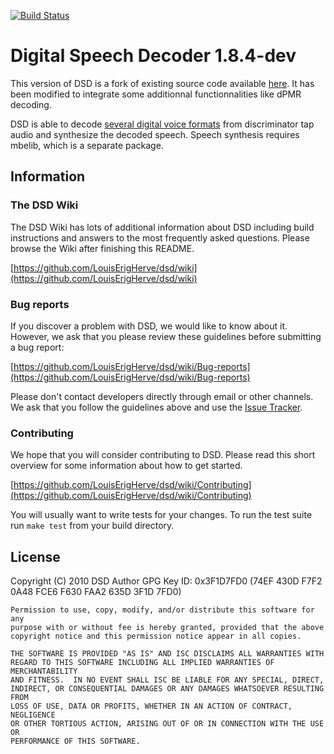 [![Build Status](https://travis-ci.org/LouisErigHerve/dsd.svg?branch=master)](https://travis-ci.org/LouisErigHerve/dsd)

# Digital Speech Decoder 1.8.4-dev
This version of DSD is a fork of existing source code available [here](https://github.com/szechyjs/dsd). It has been modified to integrate some additionnal functionnalities like dPMR decoding.

DSD is able to decode [several digital voice formats](https://github.com/LouisErigHerve/dsd/wiki/Supported-formats) from discriminator
tap audio and synthesize  the decoded speech.  Speech synthesis requires mbelib, which is a separate package.


## Information

### The DSD Wiki
The DSD Wiki has lots of additional information about DSD including build
instructions and answers to the most frequently asked questions.
Please browse the Wiki after finishing this README.

[https://github.com/LouisErigHerve/dsd/wiki](https://github.com/LouisErigHerve/dsd/wiki)

### Bug reports
If you discover a problem with DSD, we would like to know about it.
However, we ask that you please review these guidelines before submitting a
bug report:

[https://github.com/LouisErigHerve/dsd/wiki/Bug-reports](https://github.com/LouisErigHerve/dsd/wiki/Bug-reports)

Please don't contact developers directly through email or other channels.
We ask that you follow the guidelines above and use the
[Issue Tracker](http://github.com/LouisErigHerve/dsd/issues).

### Contributing
We hope that you will consider contributing to DSD. Please read this short
overview for some information about how to get started.

[https://github.com/LouisErigHerve/dsd/wiki/Contributing](https://github.com/LouisErigHerve/dsd/wiki/Contributing)

You will usually want to write tests for your changes. To run the test suite
run `make test` from your build directory.

## License
Copyright (C) 2010 DSD Author
GPG Key ID: 0x3F1D7FD0 (74EF 430D F7F2 0A48 FCE6  F630 FAA2 635D 3F1D 7FD0)

    Permission to use, copy, modify, and/or distribute this software for any
    purpose with or without fee is hereby granted, provided that the above
    copyright notice and this permission notice appear in all copies.

    THE SOFTWARE IS PROVIDED "AS IS" AND ISC DISCLAIMS ALL WARRANTIES WITH
    REGARD TO THIS SOFTWARE INCLUDING ALL IMPLIED WARRANTIES OF MERCHANTABILITY
    AND FITNESS.  IN NO EVENT SHALL ISC BE LIABLE FOR ANY SPECIAL, DIRECT,
    INDIRECT, OR CONSEQUENTIAL DAMAGES OR ANY DAMAGES WHATSOEVER RESULTING FROM
    LOSS OF USE, DATA OR PROFITS, WHETHER IN AN ACTION OF CONTRACT, NEGLIGENCE
    OR OTHER TORTIOUS ACTION, ARISING OUT OF OR IN CONNECTION WITH THE USE OR
    PERFORMANCE OF THIS SOFTWARE.
